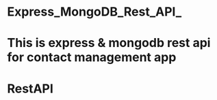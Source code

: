 
# Express_MongoDB_Rest_API_
This is express &amp; mongodb rest api  for contact management app
=======
# RestAPI


